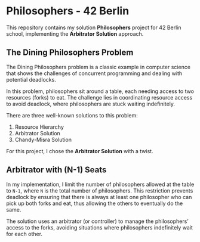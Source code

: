 # Philosophers - 42 Berlin
This repository contains my solution  **Philosophers** project for 42 Berlin school, implementing the **Arbitrator Solution** approach.

## The Dining Philosophers Problem
The Dining Philosophers problem is a classic example in computer science that shows the challenges of concurrent programming and dealing with potential deadlocks.

In this problem, philosophers sit around a table, each needing access to two resources (forks) to eat. The challenge lies in coordinating resource access to avoid deadlock, where philosophers are stuck waiting indefinitely.

There are three well-known solutions to this problem:
1. Resource Hierarchy
2. Arbitrator Solution
3. Chandy-Misra Solution

For this project, I chose the **Arbitrator Solution** with a twist.

## Arbitrator with (N-1) Seats
In my implementation, I limit the number of philosophers allowed at the table to `N-1`, where `N` is the total number of philosophers. This restriction prevents deadlock by ensuring that there is always at least one philosopher who can pick up both forks and eat, thus allowing the others to eventually do the same.

The solution uses an arbitrator (or controller) to manage the philosophers’ access to the forks, avoiding situations where philosophers indefinitely wait for each other.

